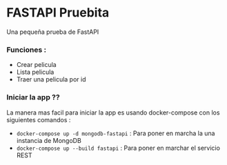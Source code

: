 # FASTAPI Pruebita

Una pequeña prueba de FastAPI

### Funciones :

- Crear pelicula
- Lista pelicula
- Traer una pelicula por id

### Iniciar la app ??

La manera mas facil para iniciar la app es usando docker-compose con los siguientes comandos :

- `docker-compose up -d mongodb-fastapi` : Para poner en marcha la una instancia de MongoDB
- `docker-compose up --build fastapi` : Para poner en marchar el servicio REST
